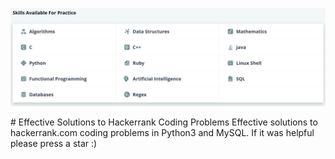 <p align="center">
  <img src="https://github.com/IhorVodko/Hackerrank_solutions/blob/master/Images/Hackerrank_skills.PNG" title="hover text">
</p>
# Effective Solutions to Hackerrank Coding Problems
Effective solutions  to hackerrank.com coding problems in Python3 and MySQL.  
If it was helpful please press a star :)
